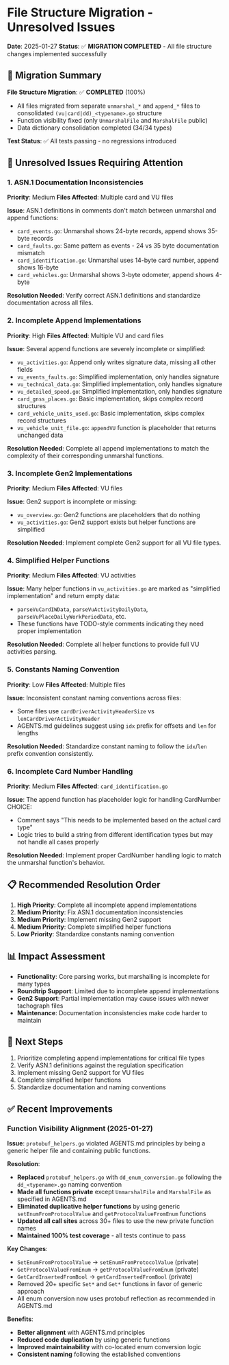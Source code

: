 # File Structure Migration - Unresolved Issues

**Date**: 2025-01-27
**Status**: ✅ **MIGRATION COMPLETED** - All file structure changes implemented successfully

## 🎉 **Migration Summary**

**File Structure Migration**: ✅ **COMPLETED** (100%)

- All files migrated from separate `unmarshal_*` and `append_*` files to consolidated `(vu|card|dd)_<typename>.go` structure
- Function visibility fixed (only `UnmarshalFile` and `MarshalFile` public)
- Data dictionary consolidation completed (34/34 types)

**Test Status**: ✅ All tests passing - no regressions introduced

## 🚨 **Unresolved Issues Requiring Attention**

### 1. ASN.1 Documentation Inconsistencies

**Priority**: Medium
**Files Affected**: Multiple card and VU files

**Issue**: ASN.1 definitions in comments don't match between unmarshal and append functions:

- `card_events.go`: Unmarshal shows 24-byte records, append shows 35-byte records
- `card_faults.go`: Same pattern as events - 24 vs 35 byte documentation mismatch
- `card_identification.go`: Unmarshal uses 14-byte card number, append shows 16-byte
- `card_vehicles.go`: Unmarshal shows 3-byte odometer, append shows 4-byte

**Resolution Needed**: Verify correct ASN.1 definitions and standardize documentation across all files.

### 2. Incomplete Append Implementations

**Priority**: High
**Files Affected**: Multiple VU and card files

**Issue**: Several append functions are severely incomplete or simplified:

- `vu_activities.go`: Append only writes signature data, missing all other fields
- `vu_events_faults.go`: Simplified implementation, only handles signature
- `vu_technical_data.go`: Simplified implementation, only handles signature
- `vu_detailed_speed.go`: Simplified implementation, only handles signature
- `card_gnss_places.go`: Basic implementation, skips complex record structures
- `card_vehicle_units_used.go`: Basic implementation, skips complex record structures
- `vu_vehicle_unit_file.go`: `appendVU` function is placeholder that returns unchanged data

**Resolution Needed**: Complete all append implementations to match the complexity of their corresponding unmarshal functions.

### 3. Incomplete Gen2 Implementations

**Priority**: Medium
**Files Affected**: VU files

**Issue**: Gen2 support is incomplete or missing:

- `vu_overview.go`: Gen2 functions are placeholders that do nothing
- `vu_activities.go`: Gen2 support exists but helper functions are simplified

**Resolution Needed**: Implement complete Gen2 support for all VU file types.

### 4. Simplified Helper Functions

**Priority**: Medium
**Files Affected**: VU activities

**Issue**: Many helper functions in `vu_activities.go` are marked as "simplified implementation" and return empty data:

- `parseVuCardIWData`, `parseVuActivityDailyData`, `parseVuPlaceDailyWorkPeriodData`, etc.
- These functions have TODO-style comments indicating they need proper implementation

**Resolution Needed**: Complete all helper functions to provide full VU activities parsing.

### 5. Constants Naming Convention

**Priority**: Low
**Files Affected**: Multiple files

**Issue**: Inconsistent constant naming conventions across files:

- Some files use `cardDriverActivityHeaderSize` vs `lenCardDriverActivityHeader`
- AGENTS.md guidelines suggest using `idx` prefix for offsets and `len` for lengths

**Resolution Needed**: Standardize constant naming to follow the `idx`/`len` prefix convention consistently.

### 6. Incomplete Card Number Handling

**Priority**: Medium
**Files Affected**: `card_identification.go`

**Issue**: The append function has placeholder logic for handling CardNumber CHOICE:

- Comment says "This needs to be implemented based on the actual card type"
- Logic tries to build a string from different identification types but may not handle all cases properly

**Resolution Needed**: Implement proper CardNumber handling logic to match the unmarshal function's behavior.

## 📋 **Recommended Resolution Order**

1. **High Priority**: Complete all incomplete append implementations
2. **Medium Priority**: Fix ASN.1 documentation inconsistencies
3. **Medium Priority**: Implement missing Gen2 support
4. **Medium Priority**: Complete simplified helper functions
5. **Low Priority**: Standardize constants naming convention

## 📊 **Impact Assessment**

- **Functionality**: Core parsing works, but marshalling is incomplete for many types
- **Roundtrip Support**: Limited due to incomplete append implementations
- **Gen2 Support**: Partial implementation may cause issues with newer tachograph files
- **Maintenance**: Documentation inconsistencies make code harder to maintain

## 🎯 **Next Steps**

1. Prioritize completing append implementations for critical file types
2. Verify ASN.1 definitions against the regulation specification
3. Implement missing Gen2 support for VU files
4. Complete simplified helper functions
5. Standardize documentation and naming conventions

## ✅ **Recent Improvements**

### Function Visibility Alignment (2025-01-27)

**Issue**: `protobuf_helpers.go` violated AGENTS.md principles by being a generic helper file and containing public functions.

**Resolution**:

- **Replaced** `protobuf_helpers.go` with `dd_enum_conversion.go` following the `dd_<typename>.go` naming convention
- **Made all functions private** except `UnmarshalFile` and `MarshalFile` as specified in AGENTS.md
- **Eliminated duplicative helper functions** by using generic `setEnumFromProtocolValue` and `getProtocolValueFromEnum` functions
- **Updated all call sites** across 30+ files to use the new private function names
- **Maintained 100% test coverage** - all tests continue to pass

**Key Changes**:

- `SetEnumFromProtocolValue` → `setEnumFromProtocolValue` (private)
- `GetProtocolValueFromEnum` → `getProtocolValueFromEnum` (private)
- `GetCardInsertedFromBool` → `getCardInsertedFromBool` (private)
- Removed 20+ specific `Set*` and `Get*` functions in favor of generic approach
- All enum conversion now uses protobuf reflection as recommended in AGENTS.md

**Benefits**:

- **Better alignment** with AGENTS.md principles
- **Reduced code duplication** by using generic functions
- **Improved maintainability** with co-located enum conversion logic
- **Consistent naming** following the established conventions
